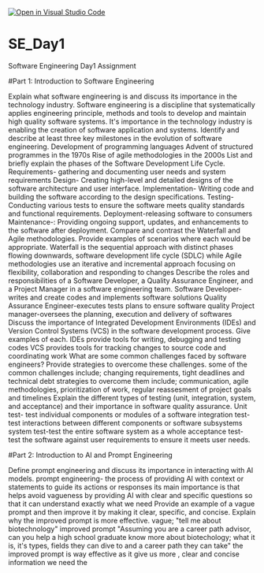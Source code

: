 [![Open in Visual Studio Code](https://classroom.github.com/assets/open-in-vscode-2e0aaae1b6195c2367325f4f02e2d04e9abb55f0b24a779b69b11b9e10269abc.svg)](https://classroom.github.com/online_ide?assignment_repo_id=15584631&assignment_repo_type=AssignmentRepo)
# SE_Day1
Software Engineering Day1 Assignment

#Part 1: Introduction to Software Engineering

Explain what software engineering is and discuss its importance in the technology industry.
Software engineering  is a discipline that systematically applies engineering principle, methods and tools to develop and maintain high quality software systems.
It's importance in the technology industry is enabling the creation of software application and systems.
Identify and describe at least three key milestones in the evolution of software engineering.
Development of programming languages
Advent of structured programmes in the 1970s
Rise of agile methodologies in the 2000s
List and briefly explain the phases of the Software Development Life Cycle.
Requirements- gathering and documenting user needs and system requirements
Design- Creating high-level and detailed designs of the software architecture and user interface.
Implementation- Writing code and building the software according to the design specifications.
Testing-Conducting various tests to ensure the software meets quality standards and functional requirements.
Deployment-releasing software to consumers
Maintenance-: Providing ongoing support, updates, and enhancements to the software after deployment.
Compare and contrast the Waterfall and Agile methodologies. Provide examples of scenarios where each would be appropriate.
Waterfall is the sequential approach with distinct phases flowing downwards, software development life cycle (SDLC)  while Agile methodologies use an iterative and incremental approach focusing on flexibility, collaboration and responding to changes 
Describe the roles and responsibilities of a Software Developer, a Quality Assurance Engineer, and a Project Manager in a software engineering team.
Software Developer- writes and create codes  and implements software solutions
Quality Assurance Engineer-executes tests plans to ensure software quality
Project manager-oversees the planning, execution and delivery of softwares
Discuss the importance of Integrated Development Environments (IDEs) and Version Control Systems (VCS) in the software development process. Give examples of each.
IDEs provide tools for writing, debugging and testing codes
VCS provides tools for tracking changes to source code and coordinating work
What are some common challenges faced by software engineers? Provide strategies to overcome these challenges.
some of the common challenges include; changing requirements, tight deadlines and technical debt 
strategies to overcome them include; communication, agile methodologies, prioritization of work, regular reassesment of project goals and timelines
Explain the different types of testing (unit, integration, system, and acceptance) and their importance in software quality assurance.
Unit test- test individual components or modules of a software
integration test-test interactions between different components or software subsystems
system test-test the entire software system as a whole
acceptance test- test  the software against user requirements to ensure it meets user needs.

#Part 2: Introduction to AI and Prompt Engineering


Define prompt engineering and discuss its importance in interacting with AI models.
prompt engineering- the process of providing AI with context or statements to guide its actions or responses
its main importance is that helps avoid vagueness by providing AI with clear and specific questions so that it can understand exactly what we need
Provide an example of a vague prompt and then improve it by making it clear, specific, and concise. Explain why the improved prompt is more effective.
vague; "tell me about biotechnology"
improved prompt "Assuming you are a career path advisor, can you help a high school graduate know more about biotechology; what it is, it's types, fields they can dive to and a career path they can take" 
the improved prompt is way effective as it give us more , clear and concise information we need
the 
